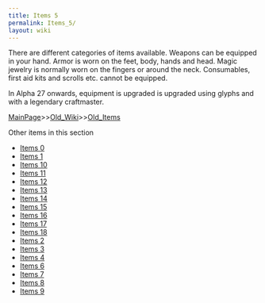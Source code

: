 ```yaml
---
title: Items 5
permalink: Items_5/
layout: wiki
---
```

There are different categories of items available. Weapons can be equipped in your hand. Armor is worn on the feet, body, hands and head. Magic jewelry is normally worn on the fingers or around the neck. Consumables, first aid kits and scrolls etc. cannot be equipped.

 In Alpha 27 onwards, equipment is upgraded is upgraded using glyphs and with a legendary craftmaster.

[MainPage](/keeperrl_wiki/ "wikilink")>>[Old_Wiki](/keeperrl_wiki/Old_Wiki "wikilink")>>[Old_Items](/keeperrl_wiki/Old_Items "wikilink")

Other items in this section
-    [Items 0](/keeperrl_wiki/Items_0 "wikilink")
-    [Items 1](/keeperrl_wiki/Items_1 "wikilink")
-    [Items 10](/keeperrl_wiki/Items_10 "wikilink")
-    [Items 11](/keeperrl_wiki/Items_11 "wikilink")
-    [Items 12](/keeperrl_wiki/Items_12 "wikilink")
-    [Items 13](/keeperrl_wiki/Items_13 "wikilink")
-    [Items 14](/keeperrl_wiki/Items_14 "wikilink")
-    [Items 15](/keeperrl_wiki/Items_15 "wikilink")
-    [Items 16](/keeperrl_wiki/Items_16 "wikilink")
-    [Items 17](/keeperrl_wiki/Items_17 "wikilink")
-    [Items 18](/keeperrl_wiki/Items_18 "wikilink")
-    [Items 2](/keeperrl_wiki/Items_2 "wikilink")
-    [Items 3](/keeperrl_wiki/Items_3 "wikilink")
-    [Items 4](/keeperrl_wiki/Items_4 "wikilink")
-    [Items 6](/keeperrl_wiki/Items_6 "wikilink")
-    [Items 7](/keeperrl_wiki/Items_7 "wikilink")
-    [Items 8](/keeperrl_wiki/Items_8 "wikilink")
-    [Items 9](/keeperrl_wiki/Items_9 "wikilink")
